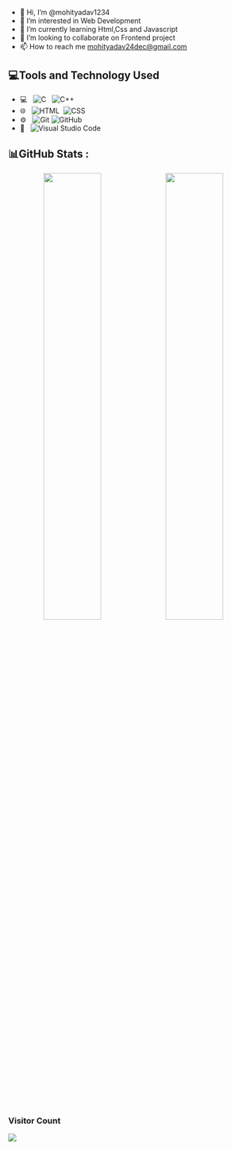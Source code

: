 - 👋 Hi, I’m @mohityadav1234
- 👀 I’m interested in Web Development
- 🌱 I’m currently learning Html,Css and Javascript
- 💞️ I’m looking to collaborate on Frontend project
- 📫 How to reach me mohityadav24dec@gmail.com

<!---
mohityadav1234/mohityadav1234 is a ✨ special ✨ repository because its `README.md` (this file) appears on your GitHub profile.
You can click the Preview link to take a look at your changes.
--->

## 💻Tools and Technology Used <br>


<!-- ## 💻Tech Stack -->

- 💻 &nbsp; ![C](https://img.shields.io/badge/-C-333333?style=flat&logo=C&logoColor=007396)
      &nbsp; ![C++](https://img.shields.io/badge/-C++-333333?style=flat&logo=C++logoColor=007396) 
- 🌐 &nbsp; ![HTML](https://img.shields.io/badge/-HTML5-333333?style=flat&logo=HTML5)
      &nbsp;![CSS](https://img.shields.io/badge/-CSS-333333?style=flat&logo=CSS3&logoColor=1572B6)
- ⚙️ &nbsp; ![Git](https://img.shields.io/badge/-Git-333333?style=flat&logo=git) ![GitHub](https://img.shields.io/badge/-GitHub-333333?style=flat&logo=github)
- 🔧 &nbsp; ![Visual Studio Code](https://img.shields.io/badge/-Visual%30Studio%30Code-333333?style=flat&logo=visual-studio-code&logoColor=007ACC) 

## 📊GitHub Stats :

<p align="center">
	<img width="48%" src="https://github-readme-stats.vercel.app/api?username=mohityadav1234&show_icons=true&theme=radical&hide_border=true=&include_all_commits=true" />
  <img width="48%" src="https://github-readme-streak-stats.herokuapp.com/?user=mohityadav1234&theme=radical&hide_border=true" /> <br>
	<!-- <img width="40%" src="https://github-readme-stats.vercel.app/api/top-langs/?username=mohityadav1234&theme=radical&hide_border=true&include_all_commits=true&count_private=true&layout=compact&langs_count=6" /> -->
</p>

<!-- ### Contribution Graph -->

<!-- <img width="100%" alt="Mohit's Activity Graph" src="https://activity-graph.herokuapp.com/graph?username=mohityadav1234&theme=xcode" /></a> -->

### Visitor Count

<img src="https://profile-counter.glitch.me/mohityadav1234/count.svg">
<br/><br/>
<!-- <img src="https://github.com/imobasshir/imobasshir/blob/main/github-metrics.svg">
<img src="https://github.com/imobasshir/imobasshir/blob/main/language.svg"> -->
<!-- 
---
[![](https://visitcount.itsvg.in/api?id=imobasshir&icon=0&color=0)](https://visitcount.itsvg.in) -->


